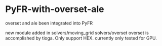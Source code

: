 # PyFR-with-overset-ale
 overset and ale been integrated into PyFR

new module added in solvers/moving_grid solvers/overset
overset is accomplished by tioga. Only support HEX.
currently only tested for GPU.
